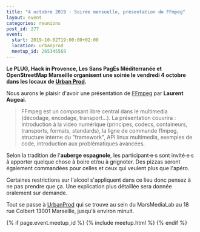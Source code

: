 ```yaml
---
title: "4 octobre 2019 : Soirée mensuelle, présentation de FFmpeg"
layout: event
categories: reunions
post_id: 277
event:
  start: 2019-10-02T19:00:00+02:00
  location: urbanprod
  meetup_id: 265345569
---
```


**Le PLUG, Hack in Provence, Les Sans PagEs Méditerranée et OpenStreetMap Marseille organisent une soirée le vendredi 4 octobre dans les locaux de [Urban Prod](http://www.urbanprod.net).**

Nous aurons le plaisir d'avoir une présentation de [FFmpeg](https://www.ffmpeg.org/) par **Laurent Augeai**.

> FFmpeg est un composant libre central dans le multimedia (décodage, encodage, transport…). La présentation couvrira : Introduction à la video numérique (principes, codecs, containeurs, transports, formats, standards), la ligne de commande ffmpeg, structure interne du "framework", API linux multimedia, exemples de code, introduction aux problématiques avancées.

Selon la tradition de l'**auberge espagnole**, les participant·e·s sont invité·e·s à apporter quelque chose à boire et/ou à grignoter. Des pizzas seront également commandées pour celles et ceux qui veulent plus que l'apéro.

Certaines restrictions sur l'alcool s'appliquent dans ce lieu donc pensez à ne pas prendre que ça. Une explication plus détaillée sera donnée oralement sur demande.

Tout se passe à [UrbanProd](http://www.urbanprod.net) qui se trouve au sein du MarsMediaLab au 18 rue Colbert 13001 Marseille, jusqu'à environ minuit.

{% if page.event.meetup_id %}
  {% include meetup.html %}
{% endif %}
